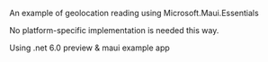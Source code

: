 An example of geolocation reading using Microsoft.Maui.Essentials

No platform-specific implementation is needed this way.

Using .net 6.0 preview & maui example app